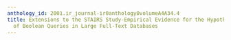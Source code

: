 ```yaml
---
anthology_id: 2001.ir_journal-ir0anthology0volumeA4A34.4
title: Extensions to the STAIRS Study-Empirical Evidence for the Hypothesised Ineffectiveness
  of Boolean Queries in Large Full-Text Databases
---
```


